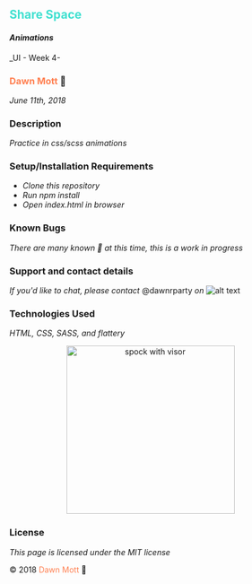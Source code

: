 <!-- Twitter icon from https://github.com/carlsednaoui/gitsocial -->
[1.1]: http://i.imgur.com/tXSoThF.png (twitter icon with padding)
## <span style="color: turquoise">Share Space</span>

#### _Animations_
_UI - Week 4-


### <span style="color: coral">Dawn Mott</span> :sunrise_over_mountains:
_June 11th, 2018_

### Description
_Practice in css/scss animations_


### Setup/Installation Requirements
* _Clone this repository_
* _Run npm install_
* _Open index.html in browser_


### Known Bugs

_There are many known :bug: at this time, this is a work in progress_

### Support and contact details

_If you'd like to chat, please contact_ @dawnrparty _on_ ![alt text][1.1]

### Technologies Used

_HTML, CSS, SASS, and flattery_

<div style="text-align:center"><img src="https://i.gifer.com/HysY.gif" alt="spock with visor" width="300"></div>

### License

*This page is licensed under the MIT license*

&copy; 2018 <span style="color: coral">Dawn Mott</span> :sunrise_over_mountains:
